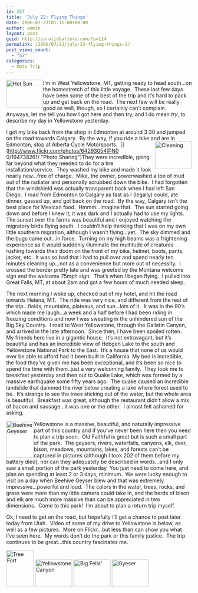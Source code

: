 ```yaml
---
id: 257
title: 'July 22: Flying Things'
date: 2006-07-23T01:11:00+00:00
author: admin
layout: post
guid: http://carotidbattery.com/?p=114
permalink: /2006/07/23/july-22-flying-things-2/
post_views_count:
  - "52"
categories:
  - Moto Trip
---
```

[<img class="alignleft" style="float: left;" src="http://static.flickr.com/69/194738433_cb2ee51535_t.jpg" alt="Hot Sun" width="100" height="75" />](http://www.flickr.com/photos/64293054@N00/194738433/ "Photo Sharing")

I&#8217;m in West Yellowstone, MT, getting ready to head south&#8230;on the homestretch of this little voyage.  These last few days have been some of the best of the trip and it&#8217;s hard to pack up and get back on the road.  The next few will be really good as well, though, so I certainly can&#8217;t complain.  Anyways, let me tell you how I got here and then try, and I do mean _try_, to describe my day in Yellowstone yesterday.

I got my bike back from the shop in Edmonton at around 3:30 and jumped on the road towards Calgary.  By the way, if you ride a bike and are in Edmonton, stop at Alberta Cycle Motorsports.  [<img style="float: right;" src="http://static.flickr.com/62/194738261_aa99c8fb1e_t.jpg" alt="Cleaning" width="100" height="75" />](http://www.flickr.com/photos/64293054@N0<br />0/194738261/ "Photo Sharing")They were incredible, going far beyond what they needed to do for a tire installation/service.  They washed my bike and made it look nearly new&#8230;free of charge.  Mike, the owner, powerwashed a ton of mud out of the radiator and personally scrubbed down the bike.  I had forgotten that the windshield was actually transparent back when I had left San Diego.  I road from Edmonton to Calgary as fast as I (legally) could, ate dinner, gassed up, and got back on the road.  By the way, Calgary isn&#8217;t the best place for Mexican food.  Hmmm&#8230;imagine that.  The sun started going down and before I knew it, it was dark and I actually had to use my lights.  The sunset over the farms was beautiful and I enjoyed watching the migratory birds flying south.  I couldn&#8217;t help thinking that I was on my own little southern migration, although I wasn&#8217;t flying&#8230;yet.  The sky dimmed and the bugs came out&#8230;in force.  Turning on my high beams was a frightening experience as it would suddenly illuminate the multitude of creatures rushing towards their doom on the front of my bike, helmet, boots, pants, jacket, etc.  It was so bad that I had to pull over and spend nearly ten minutes cleaning up&#8230;not as a convenience but more out of necessity.  I crossed the border pretty late and was greeted by the Montana welcome sign and the welcome 75mph sign.  That&#8217;s when _I_ began flying.  I pulled into Great Falls, MT, at about 2am and got a few hours of much needed sleep.

The next morning I woke up, checked out of my hotel, and hit the road towards Helena, MT.  The ride was very nice, and different from the rest of the trip&#8230;fields, mountains, plateaus, and sun&#8230;lots of it.  It was in the 90&#8217;s which made me laugh&#8230;a week and a half before I had been riding in freezing conditions and now I was sweating in the unhindered sun of the Big Sky Country.  I road to West Yellowstone, through the Gallatin Canyon, and arrived in the late afternoon.  Since then, I have been spoiled rotten.  My friends here live in a gigantic house.  It&#8217;s not extravagant, but it&#8217;s beautiful and has an incredible view of Hebgen Lake to the south and Yellowstone National Park to the East.  It&#8217;s a house that none of us would ever be able to afford had it been built in California  My bed is incredible, the food they&#8217;ve given me has been exceptional, and it&#8217;s been so nice to spend the time with them..just a very welcoming family.  They took me to breakfast yesterday and then out to Quake Lake, which was formed by a massive earthquake some fifty years ago.  The quake caused an incredible landslide that dammed the river below creating a lake where forest used to be.  It&#8217;s strange to see the trees sticking out of the water, but the whole area is beautiful.  Breakfast was great, although the restaurant didn&#8217;t allow a mix of bacon and sausage&#8230;it was one or the other.  I almost felt ashamed for asking.

[<img class="alignleft" style="float: left;" src="http://static.flickr.com/68/195455260_ad6e7314f0_t.jpg" alt="Beehive Geyeser" width="75" height="100" />](http://www.flickr.com/photos/64293054@N00/195455260/ "Photo Sharing")Yellowstone is a massive, beautiful, and naturally impressive part of this country and if you&#8217;ve never been here then you need to plan a trip soon.  Old Faithful is great but is such a small part of the park.  The geysers, rivers, waterfalls, canyons, elk, deer, bison, meadows, mountains, lakes, and forests can&#8217;t be captured in pictures (although I took 202 of them before my battery died), nor can they adequately be described in words&#8230;and I only saw a small portion of the park yesterday  You just need to come here, and plan on spending at least 2 or 3 days, minimum.  We were lucky enough to visit on a day when Beehive Geyser blew and that was extremely impressive&#8230;powerful and loud.  The colors in the water, trees, rocks, and grass were more than my little camera could take in, and the herds of bison and elk are much more massive than can be appreciated in two dimensions.  Come to this park!  I&#8217;m about to plan a return trip myself.

Ok, I need to get on the road, but hopefully I&#8217;ll get a chance to post later today from Utah.  Video of some of my drive to Yellowstone is below, as well as a few pictures.  More on Flickr&#8230;but less than can show you what I&#8217;ve seen here.  My words don&#8217;t do the park or this family justice.  The trip continues to be great&#8230;this country fascinates me.

<p style="margin-bottom: 0in;">
</p>

<p style="margin-bottom: 0in;">
  <p>
    <a title="Photo Sharing" href="http://www.flickr.com/photos/64293054@N00/195456994/"><img src="http://static.flickr.com/63/195456994_8f4a28b1f7_t.jpg" alt="Tree Fort" width="75" height="100" /></a> <a title="Photo Sharing" href="http://www.flickr.com/photos/64293054@N00/195456853/"><img src="http://static.flickr.com/72/195456853_1eefb492d1_t.jpg" alt="Yellowstone Canyon" width="100" height="75" /></a> <a title="Photo Sharing" href="http://www.flickr.com/photos/64293054@N00/195456320/"><img src="http://static.flickr.com/67/195456320_cbf3046383_t.jpg" alt="Big Fella'" width="100" height="75" /></a> <a title="Photo Sharing" href="http://www.flickr.com/photos/64293054@N00/195456097/"><img src="http://static.flickr.com/58/195456097_3a25f449d3_t.jpg" alt="Gyeser" width="100" height="75" /></a>
  </p>